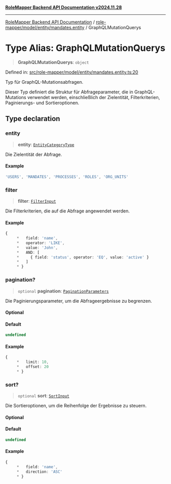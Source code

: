 [**RoleMapper Backend API Documentation v2024.11.28**](../../../../../README.md)

***

[RoleMapper Backend API Documentation](../../../../../modules.md) / [role-mapper/model/entity/mandates.entity](../README.md) / GraphQLMutationQuerys

# Type Alias: GraphQLMutationQuerys

> **GraphQLMutationQuerys**: `object`

Defined in: [src/role-mapper/model/entity/mandates.entity.ts:20](https://github.com/FlowCraft-AG/RoleMapper/blob/60ae5b0c50e531d470a492fa6758544dd7523d6f/backend/src/role-mapper/model/entity/mandates.entity.ts#L20)

Typ für GraphQL-Mutationsabfragen.

Dieser Typ definiert die Struktur für Abfrageparameter, die in GraphQL-Mutations
verwendet werden, einschließlich der Zielentität, Filterkriterien, Paginierungs-
und Sortieroptionen.

## Type declaration

### entity

> **entity**: [`EntityCategoryType`](../../entities.entity/type-aliases/EntityCategoryType.md)

Die Zielentität der Abfrage.

#### Example

```ts
'USERS', 'MANDATES', 'PROCESSES', 'ROLES', 'ORG_UNITS'
```

### filter

> **filter**: [`FilterInput`](../../../input/filter.input/type-aliases/FilterInput.md)

Die Filterkriterien, die auf die Abfrage angewendet werden.

#### Example

```ts
{
     *   field: 'name',
     *   operator: 'LIKE',
     *   value: 'John',
     *   AND: [
     *     { field: 'status', operator: 'EQ', value: 'active' }
     *   ]
     * }
```

### pagination?

> `optional` **pagination**: [`PaginationParameters`](../../../input/pagination-parameters/type-aliases/PaginationParameters.md)

Die Paginierungsparameter, um die Abfrageergebnisse zu begrenzen.

#### Optional

#### Default

```ts
undefined
```

#### Example

```ts
{
     *   limit: 10,
     *   offset: 20
     * }
```

### sort?

> `optional` **sort**: [`SortInput`](../../../input/sort.input/type-aliases/SortInput.md)

Die Sortieroptionen, um die Reihenfolge der Ergebnisse zu steuern.

#### Optional

#### Default

```ts
undefined
```

#### Example

```ts
{
     *   field: 'name',
     *   direction: 'ASC'
     * }
```

